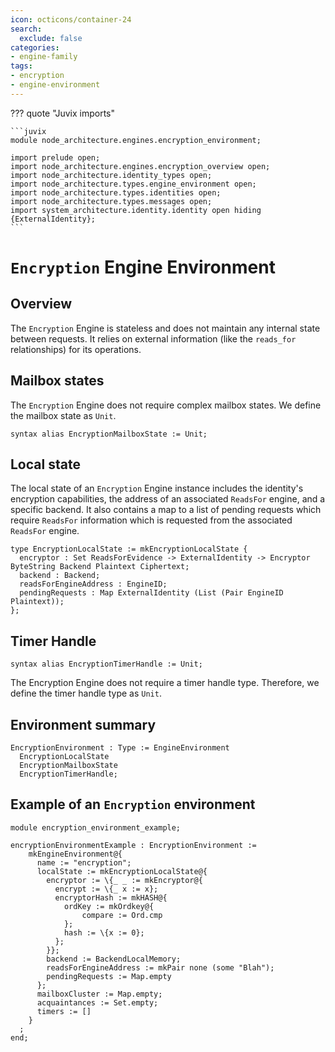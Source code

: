 ```yaml
---
icon: octicons/container-24
search:
  exclude: false
categories:
- engine-family
tags:
- encryption
- engine-environment
---
```


??? quote "Juvix imports"

    ```juvix
    module node_architecture.engines.encryption_environment;

    import prelude open;
    import node_architecture.engines.encryption_overview open;
    import node_architecture.identity_types open;
    import node_architecture.types.engine_environment open;
    import node_architecture.types.identities open;
    import node_architecture.types.messages open;
    import system_architecture.identity.identity open hiding {ExternalIdentity};
    ```

# `Encryption` Engine Environment

## Overview

The `Encryption` Engine is stateless and does not maintain any internal state
between requests. It relies on external information (like the `reads_for`
relationships) for its operations.

## Mailbox states

The `Encryption` Engine does not require complex mailbox states. We define the mailbox state as `Unit`.

```juvix
syntax alias EncryptionMailboxState := Unit;
```

## Local state

The local state of an `Encryption` Engine instance includes the identity's
encryption capabilities, the address of an associated `ReadsFor` engine, and a
specific backend. It also contains a map to a list of pending requests which
require `ReadsFor` information which is requested from the associated `ReadsFor`
engine.

```juvix
type EncryptionLocalState := mkEncryptionLocalState {
  encryptor : Set ReadsForEvidence -> ExternalIdentity -> Encryptor ByteString Backend Plaintext Ciphertext;
  backend : Backend;
  readsForEngineAddress : EngineID;
  pendingRequests : Map ExternalIdentity (List (Pair EngineID Plaintext));
};
```

## Timer Handle

```juvix
syntax alias EncryptionTimerHandle := Unit;
```

The Encryption Engine does not require a timer handle type. Therefore, we define
the timer handle type as `Unit`.

## Environment summary

```juvix
EncryptionEnvironment : Type := EngineEnvironment
  EncryptionLocalState
  EncryptionMailboxState
  EncryptionTimerHandle;
```

## Example of an `Encryption` environment

```juvix extract-module-statements
module encryption_environment_example;

encryptionEnvironmentExample : EncryptionEnvironment :=
    mkEngineEnvironment@{
      name := "encryption";
      localState := mkEncryptionLocalState@{
        encryptor := \{_ _ := mkEncryptor@{
          encrypt := \{_ x := x};
          encryptorHash := mkHASH@{
            ordKey := mkOrdkey@{
                compare := Ord.cmp
            };
            hash := \{x := 0};
          };
        }};
        backend := BackendLocalMemory;
        readsForEngineAddress := mkPair none (some "Blah");
        pendingRequests := Map.empty
      };
      mailboxCluster := Map.empty;
      acquaintances := Set.empty;
      timers := []
    }
  ;
end;
```

